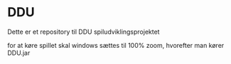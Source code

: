 # DDU
Dette er et repository til DDU spiludviklingsprojektet

for at køre spillet skal windows sættes til 100% zoom, hvorefter man kører DDU.jar
